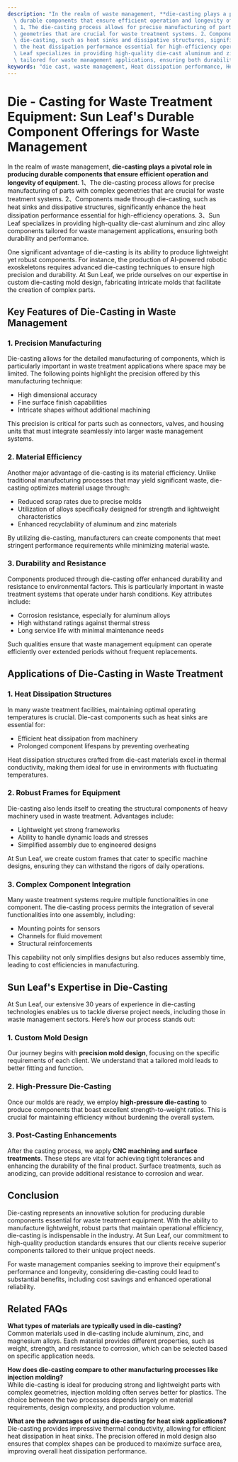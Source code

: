 ```yaml
---
description: "In the realm of waste management, **die-casting plays a pivotal role in producing\
  \ durable components that ensure efficient operation and longevity of equipment**.\
  \ 1、The die-casting process allows for precise manufacturing of parts with complex\
  \ geometries that are crucial for waste treatment systems. 2、Components made through\
  \ die-casting, such as heat sinks and dissipative structures, significantly enhance\
  \ the heat dissipation performance essential for high-efficiency operations. 3、Sun\
  \ Leaf specializes in providing high-quality die-cast aluminum and zinc alloy components\
  \ tailored for waste management applications, ensuring both durability and performance. "
keywords: "die cast, waste management, Heat dissipation performance, Heat sink"
---
```

# Die - Casting for Waste Treatment Equipment: Sun Leaf's Durable Component Offerings for Waste Management

In the realm of waste management, **die-casting plays a pivotal role in producing durable components that ensure efficient operation and longevity of equipment**. 1、The die-casting process allows for precise manufacturing of parts with complex geometries that are crucial for waste treatment systems. 2、Components made through die-casting, such as heat sinks and dissipative structures, significantly enhance the heat dissipation performance essential for high-efficiency operations. 3、Sun Leaf specializes in providing high-quality die-cast aluminum and zinc alloy components tailored for waste management applications, ensuring both durability and performance. 

One significant advantage of die-casting is its ability to produce lightweight yet robust components. For instance, the production of AI-powered robotic exoskeletons requires advanced die-casting techniques to ensure high precision and durability. At Sun Leaf, we pride ourselves on our expertise in custom die-casting mold design, fabricating intricate molds that facilitate the creation of complex parts.

## Key Features of Die-Casting in Waste Management

### 1. Precision Manufacturing

Die-casting allows for the detailed manufacturing of components, which is particularly important in waste treatment applications where space may be limited. The following points highlight the precision offered by this manufacturing technique:

- High dimensional accuracy
- Fine surface finish capabilities
- Intricate shapes without additional machining

This precision is critical for parts such as connectors, valves, and housing units that must integrate seamlessly into larger waste management systems.

### 2. Material Efficiency

Another major advantage of die-casting is its material efficiency. Unlike traditional manufacturing processes that may yield significant waste, die-casting optimizes material usage through:

- Reduced scrap rates due to precise molds
- Utilization of alloys specifically designed for strength and lightweight characteristics
- Enhanced recyclability of aluminum and zinc materials

By utilizing die-casting, manufacturers can create components that meet stringent performance requirements while minimizing material waste.

### 3. Durability and Resistance

Components produced through die-casting offer enhanced durability and resistance to environmental factors. This is particularly important in waste treatment systems that operate under harsh conditions. Key attributes include:

- Corrosion resistance, especially for aluminum alloys
- High withstand ratings against thermal stress
- Long service life with minimal maintenance needs

Such qualities ensure that waste management equipment can operate efficiently over extended periods without frequent replacements.

## Applications of Die-Casting in Waste Treatment

### 1. Heat Dissipation Structures

In many waste treatment facilities, maintaining optimal operating temperatures is crucial. Die-cast components such as heat sinks are essential for:

- Efficient heat dissipation from machinery
- Prolonged component lifespans by preventing overheating

Heat dissipation structures crafted from die-cast materials excel in thermal conductivity, making them ideal for use in environments with fluctuating temperatures.

### 2. Robust Frames for Equipment

Die-casting also lends itself to creating the structural components of heavy machinery used in waste treatment. Advantages include:

- Lightweight yet strong frameworks
- Ability to handle dynamic loads and stresses
- Simplified assembly due to engineered designs

At Sun Leaf, we create custom frames that cater to specific machine designs, ensuring they can withstand the rigors of daily operations.

### 3. Complex Component Integration

Many waste treatment systems require multiple functionalities in one component. The die-casting process permits the integration of several functionalities into one assembly, including:

- Mounting points for sensors
- Channels for fluid movement
- Structural reinforcements

This capability not only simplifies designs but also reduces assembly time, leading to cost efficiencies in manufacturing.

## Sun Leaf's Expertise in Die-Casting

At Sun Leaf, our extensive 30 years of experience in die-casting technologies enables us to tackle diverse project needs, including those in waste management sectors. Here’s how our process stands out:

### 1. Custom Mold Design

Our journey begins with **precision mold design**, focusing on the specific requirements of each client. We understand that a tailored mold leads to better fitting and function.

### 2. High-Pressure Die-Casting 

Once our molds are ready, we employ **high-pressure die-casting** to produce components that boast excellent strength-to-weight ratios. This is crucial for maintaining efficiency without burdening the overall system.

### 3. Post-Casting Enhancements

After the casting process, we apply **CNC machining and surface treatments**. These steps are vital for achieving tight tolerances and enhancing the durability of the final product. Surface treatments, such as anodizing, can provide additional resistance to corrosion and wear.

## Conclusion 

Die-casting represents an innovative solution for producing durable components essential for waste treatment equipment. With the ability to manufacture lightweight, robust parts that maintain operational efficiency, die-casting is indispensable in the industry. At Sun Leaf, our commitment to high-quality production standards ensures that our clients receive superior components tailored to their unique project needs. 

For waste management companies seeking to improve their equipment's performance and longevity, considering die-casting could lead to substantial benefits, including cost savings and enhanced operational reliability.

## Related FAQs

**What types of materials are typically used in die-casting?**  
Common materials used in die-casting include aluminum, zinc, and magnesium alloys. Each material provides different properties, such as weight, strength, and resistance to corrosion, which can be selected based on specific application needs.

**How does die-casting compare to other manufacturing processes like injection molding?**  
While die-casting is ideal for producing strong and lightweight parts with complex geometries, injection molding often serves better for plastics. The choice between the two processes depends largely on material requirements, design complexity, and production volume.

**What are the advantages of using die-casting for heat sink applications?**  
Die-casting provides impressive thermal conductivity, allowing for efficient heat dissipation in heat sinks. The precision offered in mold design also ensures that complex shapes can be produced to maximize surface area, improving overall heat dissipation performance.


